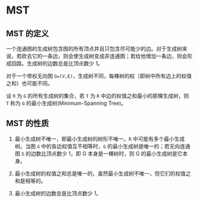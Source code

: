 # MST

## MST 的定义

一个连通图的生成树包含图的所有顶点并且只包含尽可能少的边。对于生成树来说，若砍去它的一条边，则会使生成树变成非连通图；若给他增加一条边，则会形成回路。生成树的边数总是比顶点数少 1。

对于一个带权无向图 `G=(V,E)`，生成树不同，每棵树的权（即树中所有边上的权值之和）也可能不同。

设 `R` 为 `G` 的所有生成树的集合，若 `T` 为 `R` 中边的权值之和最小的那棵生成树，则 `T` 称为 `G` 的最小生成树(Minimum-Spanning Tree)。

## MST 的性质

1. 最小生成树不唯一，即最小生成树的树形不唯一。`R` 中可能有多个最小生成树。当图 `G` 中的各边权值互不相等时，`G` 的最小生成树是唯一的；若无向连通图 `G` 的边数比顶点数少 1，即 G 本身是一棵树时，则 G 的最小生成树是它本身。

2. 最小生成树的权值之和总是唯一的，虽然最小生成树不唯一，但它们的权值之和是相等的。

3. 最小生成树的边数总是比顶点数少 1。
